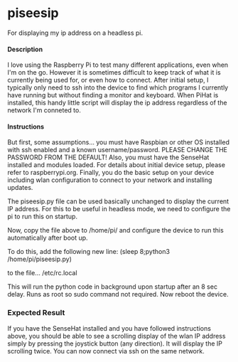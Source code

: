 # piseesip

For displaying my ip address on a headless pi.

#### Description

I love using the Raspberry Pi to test many different applications, even when I'm on the go. However it is sometimes difficult to keep track of what it is currently being used for, or even how to connect.
After initial setup, I typically only need to ssh into the device to find which programs I currently have running but without finding a monitor and keyboard. When PiHat is installed, this handy little script will display the ip address regardless of the network I'm conneted to.

#### Instructions

But first, some assumptions... you must have Raspbian or other OS installed with ssh enabled and a known username/password.
PLEASE CHANGE THE PASSWORD FROM THE DEFAULT!
Also, you must have the SenseHat installed and modules loaded. For details about initial device setup, please refer to raspberrypi.org.
Finally, you do the basic setup on your device including wlan configuration to connect to your network and installing updates.

The piseesip.py file can be used basically unchanged to display the current IP address. For this to be useful in headless mode, we need to configure the pi to run this on startup.

Now, copy the file above to /home/pi/ and configure the device to run this automatically after boot up.

To do this, add the following new line:
(sleep 8;python3 /home/pi/piseesip.py)

to the file...
/etc/rc.local

This will run the python code in background upon startup after an 8 sec delay.
Runs as root so sudo command not required.
Now reboot the device.

### Expected Result

If you have the SenseHat installed and you have followed instructions above, you should be able to see a scrolling display of the wlan IP address simply by pressing the joystick button (any direction). It will display the IP scrolling twice. You can now connect via ssh on the same network.
